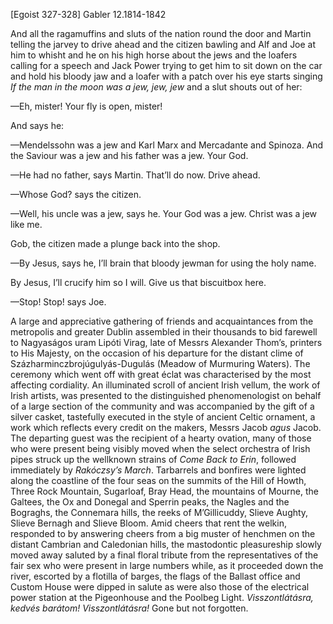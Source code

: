 [Egoist 327-328]
Gabler 12.1814-1842


And all the ragamuffins and sluts of the nation round the door and Martin telling the jarvey to drive ahead and the citizen bawling and Alf and Joe at him to whisht and he on his high horse about the jews and the loafers calling for a speech and Jack Power trying to get him to sit down on the car and hold his bloody jaw and a loafer with a patch over his eye starts singing *If the man in the moon was a jew, jew, jew* and a slut shouts out of her:

—Eh, mister! Your fly is open, mister!

And says he:

—Mendelssohn was a jew and Karl Marx and Mercadante and Spinoza. And the Saviour was a jew and his father was a jew. Your God.

—He had no father, says Martin. That’ll do now. Drive ahead.

—Whose God? says the citizen.

—Well, his uncle was a jew, says he. Your God was a jew. Christ was a jew like me.

Gob, the citizen made a plunge back into the shop.

—By Jesus, says he, I’ll brain that bloody jewman for using the holy name.

By Jesus, I’ll crucify him so I will. Give us that biscuitbox here.

—Stop! Stop! says Joe.


A large and appreciative gathering of friends and acquaintances from the metropolis and greater Dublin assembled in their thousands to bid farewell to Nagyaságos uram Lipóti Virag, late of Messrs Alexander Thom’s, printers to His Majesty, on the occasion of his departure for the distant clime of Százharminczbrojúgulyás-Dugulás (Meadow of Murmuring Waters). The ceremony which went off with great éclat was characterised by the most affecting cordiality. An illuminated scroll of ancient Irish vellum, the work of Irish artists, was presented to the distinguished phenomenologist on behalf of a large section of the community and was accompanied by the gift of a silver casket, tastefully executed in the style of ancient Celtic ornament, a work which reflects every credit on the makers, Messrs Jacob *agus* Jacob. The departing guest was the recipient of a hearty ovation, many of those who were present being visibly moved when the select orchestra of Irish pipes struck up the wellknown strains of *Come Back to Erin*, followed immediately by *Rakóczsy’s March*. Tarbarrels and bonfires were lighted along the coastline of the four seas on the summits of the Hill of Howth, Three Rock Mountain, Sugarloaf, Bray Head, the mountains of Mourne, the Galtees, the Ox and Donegal and Sperrin peaks, the Nagles and the Bograghs, the Connemara hills, the reeks of M’Gillicuddy, Slieve Aughty, Slieve Bernagh and Slieve Bloom. Amid cheers that rent the welkin, responded to by answering cheers from a big muster of henchmen on the distant Cambrian and Caledonian hills, the mastodontic pleasureship slowly moved away saluted by a final floral tribute from the representatives of the fair sex who were present in large numbers while, as it proceeded down the river, escorted by a flotilla of barges, the flags of the Ballast office and Custom House were dipped in salute as were also those of the electrical power station at the Pigeonhouse and the Poolbeg Light. *Visszontlátásra, kedvés barátom! Visszontlátásra!* Gone but not forgotten.
